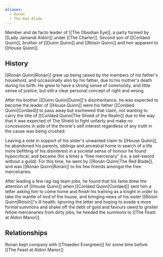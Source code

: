 ```yaml
---
aliases:
  - Ronán
  - The Red Blade
---
```

Member and de facto leader of [[The Obsidian Eye]], a party formed by [[Lady Jamandi Aldori]] under [[The Charter]]. Second son of [[Conláed Quinn]], brother of [[Duinn Quinn]] and [[Róisín Quinn]] and heir apparent to [[House Quinn]].
## History
[[Ronán Quinn|Ronán]] grew up being raised by the members of his father's household, and occasionally also by his father, due to his mother's death during his birth. He grew to have a strong sense of community, and little sense of justice, but still a clear personal concept of right and wrong.

After his brother [[Duinn Quinn|Duinn]]'s disinheritance, he was expected to become the leader of [[House Quinn]] were his father [[Conláed Quinn|Conláed]] to pass away but eschewed that claim, not wanting to carry the title of [[Conláed Quinn|The Shield of the Realm]] due to the way that it was expected of The Shield to fight unfairly and make no concessions in aide of the throne's self interest regardless of any truth in the cause was being crushed. 

Leaving a note in support of his sister's unwanted claim to [[House Quinn]], he abandoned his parents, siblings and ancestral home in search of a life more befitting of his disinterest in a societal sense of honour he found hypocritical, and became (for a time) a "free mercenary" (i.e. a sell-sword without a guild). For this time, he went by [[Ronán Quinn|The Red Blade]], and was [[Ronán Quinn|Ronán]] to his few friends amongst the free mercenaries. 

After leading a few rag-tag team jobs, he found that his fame drew the attention of [[House Quinn]] when [[Conláed Quinn|Conláed]] sent him a letter asking him to come home and finish his training as a knight in order to take the mantle of lord of the house, and bringing news of his sister [[Róisín Quinn|Róisín]]'s ill health. Ignoring the letter and hoping to evade a more formal summons and shake off the debt of gold and favours owed to grislier fellow mercenaries from dirty jobs, he heeded the summons to [[The Feast at Aldori Manor]].
## Relationships
Ronan kept company with [[Thaeden Evergreen]] for some time before [[The Feast at Aldori Manor]]